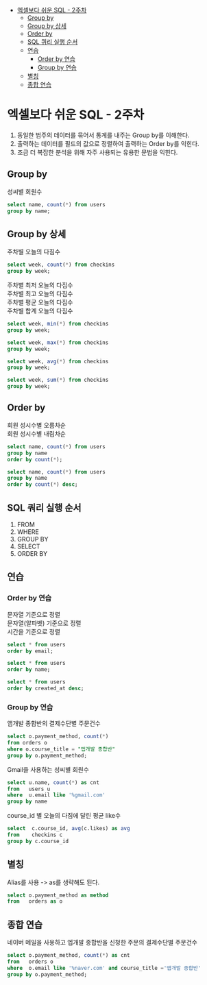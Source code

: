 <!-- TOC -->

- [엑셀보다 쉬운 SQL - 2주차](#%EC%97%91%EC%85%80%EB%B3%B4%EB%8B%A4-%EC%89%AC%EC%9A%B4-sql---2%EC%A3%BC%EC%B0%A8)
  - [Group by](#group-by)
  - [Group by 상세](#group-by-%EC%83%81%EC%84%B8)
  - [Order by](#order-by)
  - [SQL 쿼리 실행 순서](#sql-%EC%BF%BC%EB%A6%AC-%EC%8B%A4%ED%96%89-%EC%88%9C%EC%84%9C)
  - [연습](#%EC%97%B0%EC%8A%B5)
    - [Order by 연습](#order-by-%EC%97%B0%EC%8A%B5)
    - [Group by 연습](#group-by-%EC%97%B0%EC%8A%B5)
  - [별칭](#%EB%B3%84%EC%B9%AD)
  - [종합 연습](#%EC%A2%85%ED%95%A9-%EC%97%B0%EC%8A%B5)

<!-- /TOC -->

# 엑셀보다 쉬운 SQL - 2주차
1. 동일한 범주의 데이터를 묶어서 통계를 내주는 Group by를 이해한다.
2. 출력하는 데이터를 필드의 값으로 정렬하여 출력하는 Order by를 익힌다.
3. 조금 더 복잡한 분석을 위해 자주 사용되는 유용한 문법을 익힌다.

## Group by
성씨별 회원수
``` SQL
select name, count(*) from users
group by name;
```

## Group by 상세
주차별 오늘의 다짐수
``` SQL
select week, count(*) from checkins
group by week;
```

주차별 최저 오늘의 다짐수  
주차별 최고 오늘의 다짐수  
주차별 평균 오늘의 다짐수  
주차별 합계 오늘의 다짐수  
``` SQL
select week, min(*) from checkins
group by week;

select week, max(*) from checkins
group by week;

select week, avg(*) from checkins
group by week;

select week, sum(*) from checkins
group by week;
```

## Order by
회원 성시수별 오름차순  
회원 성시수별 내림차순  
``` SQL
select name, count(*) from users
group by name
order by count(*);

select name, count(*) from users
group by name
order by count(*) desc;
```

## SQL 쿼리 실행 순서
1. FROM
2. WHERE
3. GROUP BY
4. SELECT
5. ORDER BY

## 연습
### Order by 연습
문자열 기준으로 정렬  
문자열(알파벳) 기준으로 정렬  
시간을 기준으로 정렬  
``` SQL
select * from users
order by email;

select * from users
order by name;

select * from users
order by created_at desc;
```
### Group by 연습
앱개발 종합반의 결제수단별 주문건수
``` SQL
select o.payment_method, count(*)
from orders o
where o.course_title = "앱개발 종합반"
group by o.payment_method;
```
Gmail을 사용하는 성씨별 회원수
``` SQL
select u.name, count(*) as cnt 
from   users u
where  u.email like '%gmail.com'
group by name
```
course_id 별 오늘의 다짐에 달린 평균 like수
``` SQL
select  c.course_id, avg(c.likes) as avg
from    checkins c
group by c.course_id 
```

## 별칭
Alias를 사용
-> as를 생략해도 된다.
``` SQL
select o.payment_method as method
from   orders as o
```

## 종합 연습
네이버 메일을 사용하고 엡개발 종합반을 신청한 주문의 결제수단별 주문건수
``` SQL
select o.payment_method, count(*) as cnt
from   orders o
where  o.email like '%naver.com' and course_title ='앱개발 종합반'
group by o.payment_method;
```